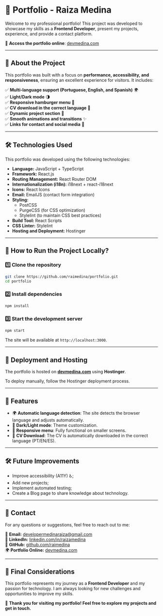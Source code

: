 # 🚀 Portfolio - Raiza Medina

Welcome to my professional portfolio! This project was developed to showcase my skills as a **Frontend Developer**, present my projects, experience, and provide a contact platform.

🔗 **Access the portfolio online**: [devmedina.com](https://devmedina.com)

---

## 📖 About the Project

This portfolio was built with a focus on **performance, accessibility, and responsiveness**, ensuring an excellent experience for visitors. It includes:

✅ **Multi-language support (Portuguese, English, and Spanish)** 🌍\
✅ **Light/Dark mode** 🌗\
✅ **Responsive hamburger menu** 🍔\
✅ **CV download in the correct language** 📄\
✅ **Dynamic project section** 🎨\
✅ **Smooth animations and transitions** ✨\
✅ **Links for contact and social media** 📧

---

## 🛠 Technologies Used

This portfolio was developed using the following technologies:

- **Language:** JavaScript + TypeScript
- **Framework:** React.js
- **Routing Management:** React Router DOM
- **Internationalization (i18n):** i18next + react-i18next
- **Icons:** React Icons
- **Email:** EmailJS (contact form integration)
- **Styling:**
  - PostCSS
  - PurgeCSS (for CSS optimization)
  - Stylelint (to maintain CSS best practices)
- **Build Tool:** React Scripts
- **CSS Linter:** Stylelint
- **Hosting and Deployment:** Hostinger

---

## 📂 How to Run the Project Locally?

### 1️⃣ **Clone the repository**

```sh
git clone https://github.com/raimedina/portfolio.git
cd portfolio
```

### 2️⃣ **Install dependencies**

```sh
npm install
```

### 3️⃣ **Start the development server**

```sh
npm start
```

The site will be available at `http://localhost:3000`.

---

## 🚀 Deployment and Hosting

The portfolio is hosted on **[devmedina.com](https://devmedina.com)** using **Hostinger**.

To deploy manually, follow the Hostinger deployment process.

---

## 📌 Features

- 🌍 **Automatic language detection**: The site detects the browser language and adjusts automatically.
- 🎨 **Dark/Light mode**: Theme customization.
- 🍔 **Responsive menu**: Fully functional on smaller screens.
- 📄 **CV Download**: The CV is automatically downloaded in the correct language (PT/EN/ES).

---

## 🛠 Future Improvements

- Improve accessibility (A11Y) ♿;
- Add new projects;
- Implement automated testing;
- Create a Blog page to share knowledge about technology.

---

## 📩 Contact

For any questions or suggestions, feel free to reach out to me:

📧 **Email:** [developermedinaraiza@gmail.com](mailto\:developermedinaraiza@gmail.com)\
💼 **LinkedIn:** [linkedin.com/in/raizamedina](https://www.linkedin.com/in/raizamedina/)\
🐙 **GitHub:** [github.com/raimedina](https://github.com/raimedina)\
🌍 **Portfolio Online:** [devmedina.com](https://devmedina.com)

---

## 🎯 Final Considerations

This portfolio represents my journey as a **Frontend Developer** and my passion for technology. I am always looking for new challenges and opportunities to improve my skills.

🚀 **Thank you for visiting my portfolio! Feel free to explore my projects and get in touch.**

